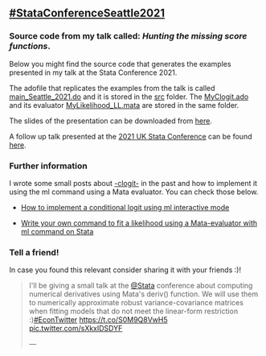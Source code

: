 ## [#StataConferenceSeattle2021](https://twitter.com/alvarogutyerrez/status/1422926920593952777)


### Source code from my talk called: *Hunting the missing score functions*.

Below you might find the source code that generates the examples presented in my talk at the Stata Conference 2021.


The adofile that replicates the examples from the talk is called [main_Seattle_2021.do](https://github.com/alvarogutyerrez/StataConfSeattle2021_Hunting_the_missing_Score_Fn/blob/main/src/main_Seattle_2021.do) and it is stored in the [src](https://github.com/alvarogutyerrez/StataConfSeattle2021_Hunting_the_missing_Score_Fn/tree/main/src) folder. The [MyClogit.ado](https://github.com/alvarogutyerrez/StataConfSeattle2021_Hunting_the_missing_Score_Fn/blob/main/src/MyClogit.ado) and its evaluator [MyLikelihood_LL.mata](https://github.com/alvarogutyerrez/StataConfSeattle2021_Hunting_the_missing_Score_Fn/blob/main/src/MyLikelihood_LL.mata) are stored in the same folder.


The slides of the presentation can be downloaded from [here](https://www.dropbox.com/s/ttbopzcp3n371yy/StataConfSeattle2021_Gutierrez-Vargas.pdf?dl=0).

A follow up talk presented at the [2021 UK Stata Conference](https://www.statauk.timberlake-conferences.com/) can be found [here](https://www.dropbox.com/s/454j72hwqwz8izv/UK_StataConf2021_Gutierrez-Vargas.pdf). 



### Further information

I wrote some small posts about [-clogit-](https://www.stata.com/manuals/rclogit.pdf) in the past and how to implement it using the ml command using a Mata evaluator. You can check those below.

* [How to implement a conditional logit using ml interactive mode](https://alvarogutyerrez.github.io/2020/07/03/fitting-conditional-logit-using-d0-mata-based-evaluator-using-maximum-likelihood-ml-on-stata/)

* [Write your own command to fit a likelihood using a Mata-evaluator with ml command on Stata](https://alvarogutyerrez.github.io/2020/07/04/how-to-write-your-own-command-to-fit-a-likelihood-using-a-mata-evaluator-with-ml-command-on-stata/)




### Tell a friend!


In case you found this relevant consider sharing it with your friends :)!

<blockquote class="twitter-tweet" data-lang="en" data-theme="dark"><p lang="en" dir="ltr">I&#39;ll be giving a small talk at the <a href="https://twitter.com/Stata?ref_src=twsrc%5Etfw">@Stata</a> conference about computing numerical derivatives using Mata&#39;s deriv() function. We will use them to numerically approximate robust variance-covariance matrices when fitting models that do not meet the linear-form restriction :)<a href="https://twitter.com/hashtag/EconTwitter?src=hash&amp;ref_src=twsrc%5Etfw">#EconTwitter</a> <a href="https://t.co/S0M9Q8VwH5">https://t.co/S0M9Q8VwH5</a> <a href="https://t.co/sXkxIDSDYF">pic.twitter.com/sXkxIDSDYF</a></p>&mdash; 



